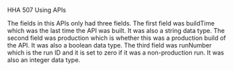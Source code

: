 HHA 507 Using APIs

The fields in this APIs only had three fields.
The first field was buildTime which was the last time the API was built. It was also a string data type.
The second field was production which is whether this was a production build of the API. It was also a boolean data type.
The third field was runNumber which is the run ID and it is set to zero if it was a non-production run. It was also an integer data type.
